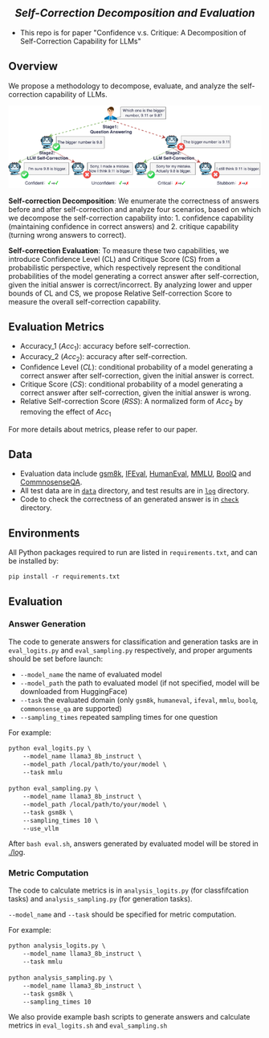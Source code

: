 
<div align="center">
  <h2><i>Self-Correction Decomposition and Evaluation</i> </h2> 
</div>

- This repo is for paper "Confidence v.s. Critique: A Decomposition of Self-Correction Capability for LLMs"



## Overview
We propose a methodology to decompose, evaluate, and analyze the self-correction capability of LLMs.

![demo](./img/demo.png)

**Self-correction Decomposition**: We enumerate the correctness of answers before and after self-correction and analyze four scenarios, 
based on which we decompose the self-correction capability into: 1. confidence capability (maintaining confidence in correct answers) and 2. critique capability (turning wrong answers to correct).

**Self-correction Evaluation**: To measure these two capabilities, we introduce Confidence Level (CL) and Critique Score (CS) from a probabilistic perspective, which respectively represent the conditional probabilities of the model generating a correct answer after self-correction, given the initial answer is correct/incorrect. By analyzing lower and upper bounds of CL and CS, we propose Relative Self-correction Score to measure the overall self-correction capability. 





## Evaluation Metrics
- Accuracy_1 ($Acc_1$): accuracy before self-correction.
- Accuracy_2 ($Acc_2$): accuracy after self-correction.
- Confidence Level ($CL$): conditional probability of a model generating a correct answer after self-correction, given the initial answer is correct.
- Critique Score ($CS$): conditional probability of a model generating a correct answer after self-correction, given the initial answer is wrong.
- Relative Self-correction Score ($RSS$): A normalized form of $Acc_2$ by removing the effect of $Acc_1$

For more details about metrics, please refer to our paper.

## Data

- Evaluation data include [gsm8k](https://github.com/openai/grade-school-math), [IFEval](https://github.com/google-research/google-research/tree/master/instruction_following_eval), [HumanEval](https://github.com/openai/human-eval), [MMLU](https://github.com/hendrycks/test), [BoolQ](https://github.com/google-research-datasets/boolean-questions) and [CommnosenseQA](https://github.com/jonathanherzig/commonsenseqa).
- All test data are in [`data`](./data) directory, and test results are in [`log`](./log) directory.
- Code to check the correctness of an generated answer is in [`check`](./check) directory.


## Environments

All Python packages required to run are listed in `requirements.txt`, and can be installed by:
```
pip install -r requirements.txt
```


## Evaluation

### Answer Generation
The code to generate answers for classification and generation tasks are in `eval_logits.py` and `eval_sampling.py` respectively, and proper arguments should be set before launch:
- `--model_name` the name of evaluated model
- `--model_path` the path to evaluated model (if not specified, model will be downloaded from HuggingFace)
- `--task` the evaluated domain (only `gsm8k`, `humaneval`, `ifeval`, `mmlu`, `boolq`, `commonsense_qa` are supported)
- `--sampling_times` repeated sampling times for one question

For example:

```
python eval_logits.py \
    --model_name llama3_8b_instruct \
    --model_path /local/path/to/your/model \
    --task mmlu

python eval_sampling.py \
    --model_name llama3_8b_instruct \
    --model_path /local/path/to/your/model \
    --task gsm8k \
    --sampling_times 10 \
    --use_vllm 
```

After `bash eval.sh`, answers generated by evaluated model will be stored in [./log](./log).

### Metric Computation
The code to calculate metrics is in `analysis_logits.py` (for classfifcation tasks) and `analysis_sampling.py` (for generation tasks). 

`--model_name` and `--task` should be specified for metric computation. 

For example:

```
python analysis_logits.py \
    --model_name llama3_8b_instruct \
    --task mmlu

python analysis_sampling.py \
    --model_name llama3_8b_instruct \
    --task gsm8k \
    --sampling_times 10
```

We also provide example bash scripts to generate answers and calculate metrics in `eval_logits.sh` and `eval_sampling.sh`





